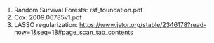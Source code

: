 1. Random Survival Forests: rsf_foundation.pdf
2. Cox: 2009.00785v1.pdf
3. LASSO regularization: https://www.jstor.org/stable/2346178?read-now=1&seq=18#page_scan_tab_contents
